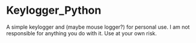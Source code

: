 # Keylogger_Python
A simple keylogger and (maybe mouse logger?) for personal use. I am not responsible for anything you do with it.  Use at your own risk.
